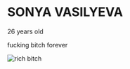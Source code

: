 # SONYA VASILYEVA
26 years old

fucking bitch forever

![rich bitch](https://sun9-18.userapi.com/impf/c840736/v840736738/140c0/TondOLaxg2U.jpg?size=768x960&quality=96&sign=7e99f7759d2e91dbcf0e9ece9dc9bf68&type=album)